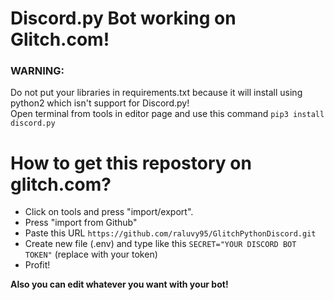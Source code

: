 # Discord.py Bot working on Glitch.com!

### WARNING: 
Do not put your libraries in requirements.txt because it will install using python2 which isn't support for Discord.py!<br>
Open terminal from tools in editor page and use this command `pip3 install discord.py`

# How to get this repostory on glitch.com?
* Click on tools and press "import/export".
* Press "import from Github"
* Paste this URL `https://github.com/raluvy95/GlitchPythonDiscord.git`
* Create new file (.env) and type like this `SECRET="YOUR DISCORD BOT TOKEN"` (replace with your token)
* Profit!

**Also you can edit whatever you want with your bot!**
